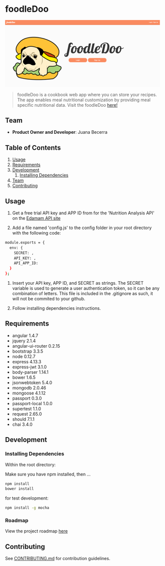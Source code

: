 # foodleDoo

![foodleDoo home page](/readme_images/front_page.png)

> foodleDoo is a cookbook web app where you can store your recipes. The app enables meal nutritional customization by providing meal specific nutritional data. Visit the foodleDoo [here!](foodledoo.herokuapp.com)

## Team

  - __Product Owner and Developer__: Juana Becerra

## Table of Contents

1. [Usage](#Usage)
1. [Requirements](#requirements)
1. [Development](#development)
    1. [Installing Dependencies](#installing-dependencies)
1. [Team](#team)
1. [Contributing](#contributing)

## Usage

1. Get a free trial API key and APP ID from for the 'Nutrition Analysis API' on the [Edamam API site](https://developer.edamam.com/)

1. Add a file named 'config.js' to the config folder in your root directory with the following code:

```sh
module.exports = {
  env: {
    SECRET: ,
    API_KEY: ,
    API_APP_ID: 
  }
};
```
1. Insert your API key, APP ID, and SECRET as strings. The SECRET variable is used to generate a user authentication token, so it can be any combination of letters. This file is included in the .gitignore as such, it will not be commited to your github.  

1. Follow installing dependencies instructions. 


## Requirements

- angular 1.4.7
- jquery 2.1.4
- angular-ui-router 0.2.15
- bootstrap 3.3.5
- node 0.12.7
- express 4.13.3 
- express-jwt 3.1.0
- body-parser 1.14.1
- bower 1.6.5
- jsonwebtoken 5.4.0
- mongodb 2.0.46
- mongoose 4.1.12
- passport 0.3.0
- passport-local 1.0.0
- supertest 1.1.0
- request 2.65.0
- should 7.1.1
- chai 3.4.0

## Development
### Installing Dependencies

Within the root directory:

Make sure you have npm installed, then ... 

```sh
npm install
bower install
```
for test development:

```sh
npm install -g mocha
```

### Roadmap

View the project roadmap [here](https://github.com/juaniiie/foodledoo/issues)


## Contributing

See [CONTRIBUTING.md](CONTRIBUTING.md) for contribution guidelines.